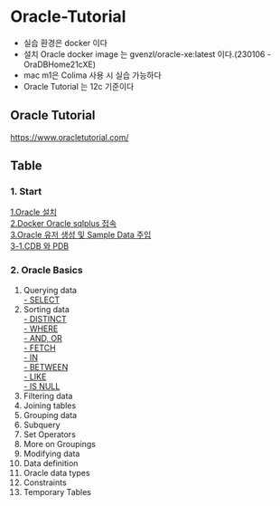 # Oracle-Tutorial
- 실습 환경은 docker 이다
- 설치 Oracle docker image 는 gvenzl/oracle-xe:latest 이다.(230106 - OraDBHome21cXE)
- mac m1은 Colima 사용 시 실습 가능하다
- Oracle Tutorial 는 12c 기준이다
## Oracle Tutorial
https://www.oracletutorial.com/

## Table
### 1. Start
[1.Oracle 설치](https://github.com/YHLEE9753/oracle-tutorial/blob/main/1.%20Start/1.Oracle%20%EC%84%A4%EC%B9%98.md)<br>
[2.Docker Oracle sqlplus 접속](https://github.com/YHLEE9753/oracle-tutorial/blob/main/1.%20Start/2.Docker%20Oracle%20sqlplus%20%EC%A0%91%EC%86%8D.md)<br>
[3.Oracle 유저 생성 및 Sample Data 주입](https://github.com/YHLEE9753/oracle-tutorial/blob/main/1.%20Start/3.Oracle%20%EC%9C%A0%EC%A0%80%20%EC%83%9D%EC%84%B1%20%EB%B0%8F%20Sample%20Data%20%EC%A3%BC%EC%9E%85.md)<br>
[3-1.CDB 와 PDB](https://github.com/YHLEE9753/oracle-tutorial/blob/main/1.%20Start/3-1.CDB%20%EC%99%80%20PDB.md)<br>

### 2. Oracle Basics
1. Querying data<br>
   [- SELECT]() 
2. Sorting data<br>
   [- DISTINCT]()<br>
   [- WHERE]()<br>
   [- AND, OR]()<br>
   [- FETCH]()<br>
   [- IN]()<br>
   [- BETWEEN]()<br>
   [- LIKE]()<br>
   [- IS NULL]()<br>
3. Filtering data<br>
4. Joining tables<br>
5. Grouping data<br>
6. Subquery<br>
7. Set Operators<br>
8. More on Groupings<br>
9. Modifying data<br>
10. Data definition<br>
11. Oracle data types<br>
12. Constraints<br>
13. Temporary Tables<br>